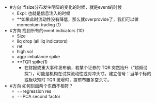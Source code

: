 - #方向 当size分布发生明显的变化的时候，就是event的时候
	- Expl: 也就是信息注入的时候
	- **如果此时流动性没有降低，那么就overprovide了，我们可以做momentum trading (1)
- #方向 找到所有的event indicators (10)
	- Size
	- liq drop (all liq indicators)
	- ret
	- high vol
	- aggr imbalance spike
	- **TQR spike(1)
		- 在财报或重大事件发布前，若某个证券的 TQR 突然抬升（“超频试探”），可能是机构在试探流动性或对冲头寸。建立信号：当单个标的或板块短时 TQR 激增时，提前布置多空头寸。
- #方向 如何刻画两个东西不相符？
	- ==regression res
	- ==PCA second factor